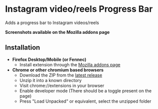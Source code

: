 # Instagram video/reels Progress Bar

Adds a progress bar to Instagram videos/reels

**Screenshots available on the Mozilla addons page**

## Installation

- **Firefox Desktop/Mobile (or Fennec)**
	- Install extension through the [Mozilla addons page](https://addons.mozilla.org/en-GB/firefox/addon/instagram-video-progress-bar/)
- **Chrome or other chromium based browsers**
	- Download the ZIP from the [latest release](https://github.com/usyless/instagram-video-progress-bar/releases/latest)
	- Unzip it into a known directory
	- Visit chrome://extensions in your browser
	- Enable developer mode (There should be a toggle present on the page)
	- Press "Load Unpacked" or equivalent, select the unzipped folder
